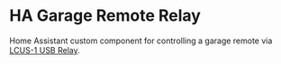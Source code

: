# HA Garage Remote Relay

Home Assistant custom component for controlling a garage remote via [LCUS-1 USB Relay](https://www.google.pl/search?q=LCUS-1).
